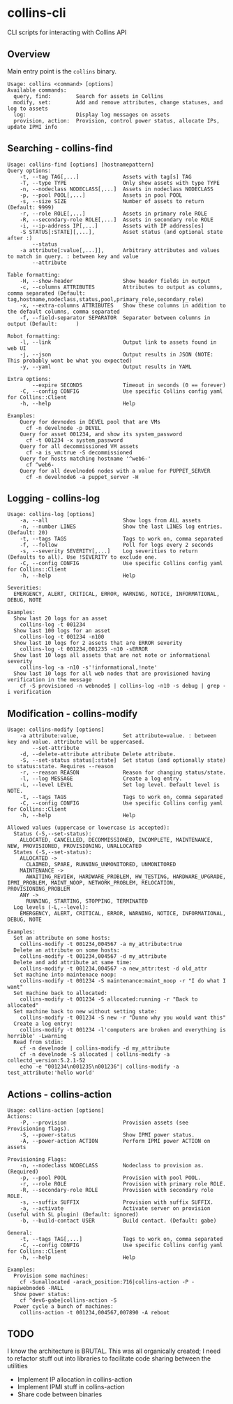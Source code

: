 collins-cli
===========

CLI scripts for interacting with Collins API

## Overview

Main entry point is the ```collins``` binary.

    Usage: collins <command> [options]
    Available commands:
      query, find:        Search for assets in Collins
      modify, set:        Add and remove attributes, change statuses, and log to assets
      log:                Display log messages on assets
      provision, action:  Provision, control power status, allocate IPs, update IPMI info

## Searching - collins-find

    Usage: collins-find [options] [hostnamepattern]
    Query options:
        -t, --tag TAG[,...]              Assets with tag[s] TAG
        -T, --type TYPE                  Only show assets with type TYPE
        -n, --nodeclass NODECLASS[,...]  Assets in nodeclass NODECLASS
        -p, --pool POOL[,...]            Assets in pool POOL
        -s, --size SIZE                  Number of assets to return (Default: 9999)
        -r, --role ROLE[,...]            Assets in primary role ROLE
        -R, --secondary-role ROLE[,...]  Assets in secondary role ROLE
        -i, --ip-address IP[,...]        Assets with IP address[es]
        -S STATUS[:STATE][,...],         Asset status (and optional state after :)
            --status
        -a attribute[:value[,...]],      Arbitrary attributes and values to match in query. : between key and value
            --attribute
    
    Table formatting:
        -H, --show-header                Show header fields in output
        -c, --columns ATTRIBUTES         Attributes to output as columns, comma separated (Default: tag,hostname,nodeclass,status,pool,primary_role,secondary_role)
        -x, --extra-columns ATTRIBUTES   Show these columns in addition to the default columns, comma separated
        -f, --field-separator SEPARATOR  Separator between columns in output (Default:      )
    
    Robot formatting:
        -l, --link                       Output link to assets found in web UI
        -j, --json                       Output results in JSON (NOTE: This probably wont be what you expected)
        -y, --yaml                       Output results in YAML
    
    Extra options:
            --expire SECONDS             Timeout in seconds (0 == forever)
        -C, --config CONFIG              Use specific Collins config yaml for Collins::Client
        -h, --help                       Help
    
    Examples:
        Query for devnodes in DEVEL pool that are VMs
          cf -n develnode -p DEVEL
        Query for asset 001234, and show its system_password
          cf -t 001234 -x system_password
        Query for all decommissioned VM assets
          cf -a is_vm:true -S decommissioned
        Query for hosts matching hostname '^web6-'
          cf ^web6-
        Query for all develnode6 nodes with a value for PUPPET_SERVER
          cf -n develnode6 -a puppet_server -H

## Logging - collins-log

    Usage: collins-log [options]
        -a, --all                        Show logs from ALL assets
        -n, --number LINES               Show the last LINES log entries. (Default: 20)
        -t, --tags TAGS                  Tags to work on, comma separated
        -f, --follow                     Poll for logs every 2 seconds
        -s, --severity SEVERITY[,...]    Log severities to return (Defaults to all). Use !SEVERITY to exclude one.
        -C, --config CONFIG              Use specific Collins config yaml for Collins::Client
        -h, --help                       Help
    
    Severities:
      EMERGENCY, ALERT, CRITICAL, ERROR, WARNING, NOTICE, INFORMATIONAL, DEBUG, NOTE
    
    Examples:
      Show last 20 logs for an asset
        collins-log -t 001234
      Show last 100 logs for an asset
        collins-log -t 001234 -n100
      Show last 10 logs for 2 assets that are ERROR severity
        collins-log -t 001234,001235 -n10 -sERROR
      Show last 10 logs all assets that are not note or informational severity
        collins-log -a -n10 -s'!informational,!note'
      Show last 10 logs for all web nodes that are provisioned having verification in the message
        cf -S provisioned -n webnode$ | collins-log -n10 -s debug | grep -i verification

## Modification - collins-modify

    Usage: collins-modify [options]
        -a attribute:value,              Set attribute=value. : between key and value. attribute will be uppercased.
            --set-attribute
        -d, --delete-attribute attribute Delete attribute.
        -S, --set-status status[:state]  Set status (and optionally state) to status:state. Requires --reason
        -r, --reason REASON              Reason for changing status/state.
        -l, --log MESSAGE                Create a log entry.
        -L, --level LEVEL                Set log level. Default level is NOTE.
        -t, --tags TAGS                  Tags to work on, comma separated
        -C, --config CONFIG              Use specific Collins config yaml for Collins::Client
        -h, --help                       Help
    
    Allowed values (uppercase or lowercase is accepted):
      Status (-S,--set-status):
        ALLOCATED, CANCELLED, DECOMMISSIONED, INCOMPLETE, MAINTENANCE, NEW, PROVISIONED, PROVISIONING, UNALLOCATED
      States (-S,--set-status):
        ALLOCATED ->
          CLAIMED, SPARE, RUNNING_UNMONITORED, UNMONITORED
        MAINTENANCE ->
          AWAITING_REVIEW, HARDWARE_PROBLEM, HW_TESTING, HARDWARE_UPGRADE, IPMI_PROBLEM, MAINT_NOOP, NETWORK_PROBLEM, RELOCATION, PROVISIONING_PROBLEM
        ANY ->
          RUNNING, STARTING, STOPPING, TERMINATED
      Log levels (-L,--level):
        EMERGENCY, ALERT, CRITICAL, ERROR, WARNING, NOTICE, INFORMATIONAL, DEBUG, NOTE
    
    Examples:
      Set an attribute on some hosts:
        collins-modify -t 001234,004567 -a my_attribute:true
      Delete an attribute on some hosts:
        collins-modify -t 001234,004567 -d my_attribute
      Delete and add attribute at same time:
        collins-modify -t 001234,004567 -a new_attr:test -d old_attr
      Set machine into maintenace noop:
        collins-modify -t 001234 -S maintenance:maint_noop -r "I do what I want"
      Set machine back to allocated:
        collins-modify -t 001234 -S allocated:running -r "Back to allocated"
      Set machine back to new without setting state:
        collins-modify -t 001234 -S new -r "Dunno why you would want this"
      Create a log entry:
        collins-modify -t 001234 -l'computers are broken and everything is horrible' -Lwarning
      Read from stdin:
        cf -n develnode | collins-modify -d my_attribute
        cf -n develnode -S allocated | collins-modify -a collectd_version:5.2.1-52
        echo -e "001234\n001235\n001236"| collins-modify -a test_attribute:'hello world'

## Actions - collins-action

    Usage: collins-action [options]
    Actions:
        -P, --provision                  Provision assets (see Provisioning flags).
        -S, --power-status               Show IPMI power status.
        -A, --power-action ACTION        Perform IPMI power ACTION on assets
    
    Provisioning Flags:
        -n, --nodeclass NODECLASS        Nodeclass to provision as. (Required)
        -p, --pool POOL                  Provision with pool POOL.
        -r, --role ROLE                  Provision with primary role ROLE.
        -R, --secondary-role ROLE        Provision with secondary role ROLE.
        -s, --suffix SUFFIX              Provision with suffix SUFFIX.
        -a, --activate                   Activate server on provision (useful with SL plugin) (Default: ignored)
        -b, --build-contact USER         Build contact. (Default: gabe)
    
    General:
        -t, --tags TAG[,...]             Tags to work on, comma separated
        -C, --config CONFIG              Use specific Collins config yaml for Collins::Client
        -h, --help                       Help
    
    Examples:
      Provision some machines:
        cf -Sunallocated -arack_position:716|collins-action -P -napiwebnode6 -RALL
      Show power status:
        cf ^dev6-gabe|collins-action -S
      Power cycle a bunch of machines:
        collins-action -t 001234,004567,007890 -A reboot

## TODO

I know the architecture is BRUTAL. This was all organically created; I need to refactor stuff out into libraries to facilitate code sharing between the utilities

* Implement IP allocation in collins-action
* Implement IPMI stuff in collins-action
* Share code between binaries
